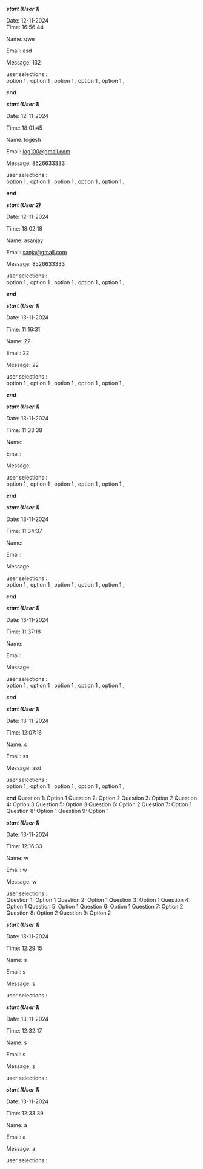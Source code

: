 
*****start (User 1)*****

Date: 12-11-2024     
Time: 16:56:44

Name: qwe

  Email: asd

Message: 132


 user selections :    
option 1 ,
option 1 ,
option 1 ,
option 1 ,
option 1 ,

 *****end*****

*****start (User 1)*****

Date: 12-11-2024 

Time: 18:01:45

Name: logesh

  Email: log100@gmail.com

Message: 8526633333


 user selections :    
option 1 ,
option 1 ,
option 1 ,
option 1 ,
option 1 ,

 *****end*****

*****start (User 2)*****

Date: 12-11-2024 

Time: 18:02:18

Name: asanjay

  Email: sanja@gmail.com

Message: 8526633333


 user selections :    
option 1 ,
option 1 ,
option 1 ,
option 1 ,
option 1 ,

 *****end*****

*****start (User 1)*****

Date: 13-11-2024 

Time: 11:16:31

Name: 22

  Email: 22

Message: 22


 user selections :    
option 1 ,
option 1 ,
option 1 ,
option 1 ,
option 1 ,

 *****end*****

*****start (User 1)*****

Date: 13-11-2024 

Time: 11:33:38

Name: 

  Email: 

Message: 


 user selections :    
option 1 ,
option 1 ,
option 1 ,
option 1 ,
option 1 ,

 *****end*****

*****start (User 1)*****

Date: 13-11-2024 

Time: 11:34:37

Name: 

  Email: 

Message: 


 user selections :    
option 1 ,
option 1 ,
option 1 ,
option 1 ,
option 1 ,

 *****end*****

*****start (User 1)*****

Date: 13-11-2024 

Time: 11:37:18

Name: 

  Email: 

Message: 


 user selections :    
option 1 ,
option 1 ,
option 1 ,
option 1 ,
option 1 ,

 *****end*****

*****start (User 1)*****

Date: 13-11-2024 

Time: 12:07:16

Name: s

  Email: ss

Message: asd


 user selections :    
option 1 ,
option 1 ,
option 1 ,
option 1 ,
option 1 ,

 *****end*****
Question 1: Option 1
Question 2: Option 2
Question 3: Option 2
Question 4: Option 3
Question 5: Option 3
Question 6: Option 2
Question 7: Option 1
Question 8: Option 1
Question 9: Option 1

*****start (User 1)*****

Date: 13-11-2024 

Time: 12:16:33

Name: w

  Email: w

Message: w


 user selections :    
Question 1: Option 1
Question 2: Option 1
Question 3: Option 1
Question 4: Option 1
Question 5: Option 1
Question 6: Option 1
Question 7: Option 2
Question 8: Option 2
Question 9: Option 2

*****start (User 1)*****

Date: 13-11-2024 

Time: 12:29:15

Name: s

  Email: s

Message: s


 user selections :    

*****start (User 1)*****

Date: 13-11-2024 

Time: 12:32:17

Name: s

  Email: s

Message: s


 user selections :    

*****start (User 1)*****

Date: 13-11-2024 

Time: 12:33:39

Name: a

  Email: a

Message: a


 user selections :    
